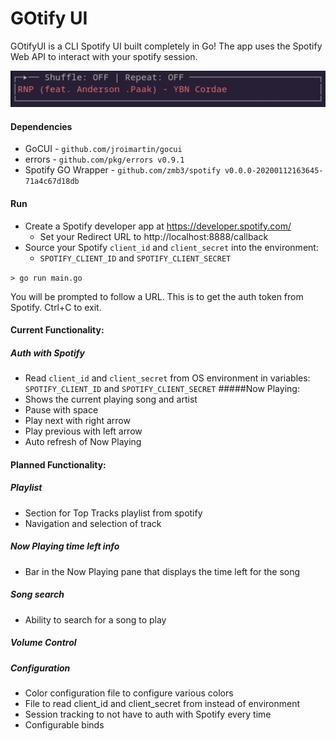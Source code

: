 # GOtify UI 
GOtifyUI is a CLI Spotify UI built completely in Go! The app uses the Spotify Web API to interact 
with your spotify session. 

![Gotify](GotifyUI.png)


#### Dependencies
- GoCUI  - `github.com/jroimartin/gocui`
- errors -  `github.com/pkg/errors v0.9.1`
- Spotify GO Wrapper - `github.com/zmb3/spotify v0.0.0-20200112163645-71a4c67d18db`

#### Run
- Create a Spotify developer app at https://developer.spotify.com/
  - Set your Redirect URL to http://localhost:8888/callback
- Source your Spotify `client_id` and `client_secret` into the environment:
   - `SPOTIFY_CLIENT_ID` and `SPOTIFY_CLIENT_SECRET`
  
`> go run main.go` 

You will be prompted to follow a URL. This is to get the auth token from Spotify.
 Ctrl+C to exit.

#### Current Functionality:
##### Auth with Spotify
   - Read `client_id` and `client_secret` from OS environment in variables: `SPOTIFY_CLIENT_ID` and `SPOTIFY_CLIENT_SECRET` 
#####Now Playing:
   - Shows the current playing song and artist
   - Pause with space
   - Play next with right arrow
   - Play previous with left arrow
   - Auto refresh of Now Playing

   
#### Planned Functionality:
##### Playlist
 - Section for Top Tracks playlist from spotify
 - Navigation and selection of track
##### Now Playing time left info
 - Bar in the Now Playing pane that displays the time left for the song
##### Song search
 - Ability to search for a song to play
##### Volume Control
##### Configuration
 - Color configuration file to configure various colors
 - File to read client_id and client_secret from instead of environment
 - Session tracking to not have to auth with Spotify every time
 - Configurable binds
   
